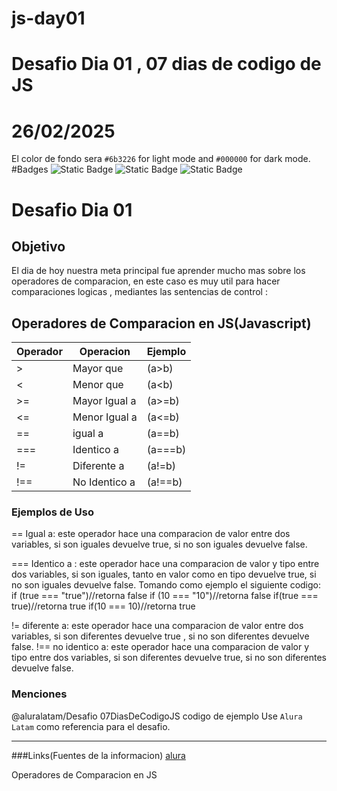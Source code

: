 # js-day01
# **Desafio Dia 01 , 07 dias de codigo de JS**
# 26/02/2025
El color de fondo sera `#6b3226` for light mode and `#000000` for dark mode.
#Badges
![Static Badge](https://img.shields.io/badge/javascript-green?style=flat&logoColor=blue-logo)
![Static Badge](https://img.shields.io/badge/html5-orange?style=flat-square&logoColor=blue-logo)
![Static Badge](https://img.shields.io/badge/07daysofcode_JS-blue?style=flat-square&logoColor=blue-logo)
# **Desafio Dia 01**
## **Objetivo**
El dia de hoy nuestra meta principal fue aprender mucho mas sobre los operadores de comparacion, en este caso es muy util para hacer comparaciones logicas , mediantes las sentencias de control :
## **Operadores de Comparacion en JS(Javascript)**
| Operador | Operacion     | Ejemplo  |
|----------|---------------|----------|
| >        | Mayor que     | (a>b)    |
| <        | Menor que     | (a<b)    |
| >=       | Mayor Igual a | (a>=b)   |
| <=       | Menor Igual a | (a<=b)   |
| ==       | igual a       | (a==b)   |
| ===      | Identico a    | (a===b)  |
| !=       | Diferente a   | (a!=b)   |
| !==      | No Identico a | (a!==b)  |

### **Ejemplos de Uso**
== Igual a: este operador hace una comparacion de valor entre dos variables, si son iguales devuelve true, si no son iguales devuelve false.

=== Identico a : este operador hace una comparacion de valor y tipo entre dos variables, si son iguales, tanto en valor como en tipo devuelve true, si no son iguales devuelve false.
Tomando como ejemplo el siguiente codigo:
if (true === "true")//retorna false
if (10 === "10")//retorna false
if(true === true)//retorna true
if(10 === 10)//retorna true

!= diferente a: este operador hace una comparacion de valor entre dos variables, si son diferentes devuelve true , si no son diferentes devuelve false.
!== no identico a: este operador hace una comparacion de valor y tipo entre dos variables,
si son diferentes devuelve true, si no son diferentes devuelve false.

### **Menciones**
@aluralatam/Desafio 07DiasDeCodigoJS
codigo de ejemplo Use `Alura Latam` como referencia para el desafio.
<hr>

###Links(Fuentes de la informacion)
[alura](https://www.aluracursos.com/blog/como-utilizar-operadores-de-comparacion-en-javascript?utm_campaign=al_7_days_logica_javascript_-_dia_1&utm_medium=email&utm_source=RD+Station)

 Operadores de Comparacion en JS